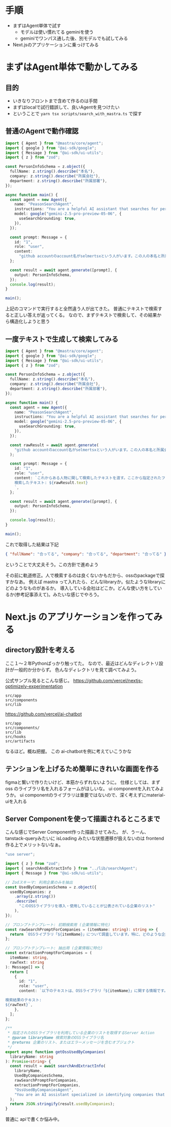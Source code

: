 # 手順

- まずはAgent単体で試す
  - モデルは使い慣れてる geminiを使う
  - geminiでワンパス通した後、別モデルでも試してみる
- Next.jsのアプリケーションに乗っけてみる

# まずはAgent単体で動かしてみる

## 目的

- いきなりフロントまで含めて作るのは手間
- まずはlocalで試行錯誤して、良いAgentを見つけたい
- ということで `yarn tsx scripts/search_with_mastra.ts` で探す

## 普通のAgentで動作確認

```typescript
import { Agent } from "@mastra/core/agent";
import { google } from "@ai-sdk/google";
import { Message } from "@ai-sdk/ui-utils";
import { z } from "zod";

const PersonInfoSchema = z.object({
  fullName: z.string().describe("本名"),
  company: z.string().describe("所属会社"),
  department: z.string().describe("所属部署"),
});

async function main() {
  const agent = new Agent({
    name: "PeasonSearchAgent",
    instructions: "You are a helpful AI assistant that searches for person.",
    model: google("gemini-2.5-pro-preview-05-06", {
      useSearchGrounding: true,
    }),
  });

  const prompt: Message = {
    id: "1",
    role: "user",
    content:
      "github accountのaccount名がselmertsxという人がいます。この人の本名と所属会社、所属部署を教えてください",
  };

  const result = await agent.generate([prompt], {
    output: PersonInfoSchema,
  });
  console.log(result);
}

main();
```

上記のコマンドで実行すると全然違う人が出てきた。
普通にテキストで検索すると正しい答えが返ってくる。
なので、まずテキストで検索して、その結果から構造化しようと思う

## 一度テキストで生成して検索してみる

```typescript
import { Agent } from "@mastra/core/agent";
import { google } from "@ai-sdk/google";
import { Message } from "@ai-sdk/ui-utils";
import { z } from "zod";

const PersonInfoSchema = z.object({
  fullName: z.string().describe("本名"),
  company: z.string().describe("所属会社"),
  department: z.string().describe("所属部署"),
});

async function main() {
  const agent = new Agent({
    name: "PeasonSearchAgent",
    instructions: "You are a helpful AI assistant that searches for person.",
    model: google("gemini-2.5-pro-preview-05-06", {
      useSearchGrounding: true,
    }),
  });

  const rawResult = await agent.generate(
    "github accountのaccount名がselmertsxという人がいます。この人の本名と所属会社、所属部署を教えてください"
  );

  const prompt: Message = {
    id: "1",
    role: "user",
    content: `これからある人物に関して検索したテキストを渡す。ここから指定されたフォーマットに従い、その人物の情報を抽出してください。
    検索したテキスト: ${rawResult.text}
    `,
  };

  const result = await agent.generate([prompt], {
    output: PersonInfoSchema,
  });

  console.log(result);
}

main();
```

これで取得した結果は下記

```json
{ "fullName": "合ってる", "company": "合ってる", "department": "合ってる" }
```

ということで大丈夫そう。この方針で進めよう

その前に軌道修正。人で検索するのは良くないかもだから、ossのpackageで探すかなあ。
例えば mastra って入れたら、どんなlibraryか。似たようなlibraryにどのようなものがあるか。
導入している会社はどこか。どんな使い方をしているか(参考記事添えて)。みたいな感じでやろう。

# Next.js のアプリケーションを作ってみる

## directory設計を考える

ここ１〜２年Pythonばっかり触ってた。
なので、最近はどんなディレクトリ設計が一般的か分からず。
色んなディレクトリを見て調べてみよう。

公式サンプル見るとこんな感じ。
https://github.com/vercel/nextjs-optimizely-experimentation

```
src/app
src/components
src/lib
```

https://github.com/vercel/ai-chatbot

```
src/app
src/components/
src/lib
src/hooks
src/artifacts
```

なるほど。概ね把握。
この ai-chatbotを例に考えていこうかな

## テンションを上げるため簡単にきれいな画面を作る

figmaと繋いで作りたいけど、本筋からずれないように。
仕様としては、まず oss のライブラリ名を入れるフォームがほしいな。
ui componentを入れてみようか。
ui componentのライブラリは重要ではないので、深く考えずにmaterial-uiを入れる

## Server Componentを使って描画されるところまで

こんな感じでServer Component作った描画させてみた。
が、うーん、tanstack-queryみたいに isLoading みたいな状態遷移が扱えないのは frontend作る上でメリットないなぁ。

```typescript
"use server";

import { z } from "zod";
import { searchAndExtractInfo } from "../lib/searchAgent";
import { Message } from "@ai-sdk/ui-utils";

// Zodスキーマ: 利用企業のみを抽出
const UsedByCompaniesSchema = z.object({
  usedByCompanies: z
    .array(z.string())
    .describe(
      "このOSSライブラリを導入・使用していることが公表されている企業のリスト"
    ),
});

// プロンプトテンプレート: 初期検索用 (企業情報に特化)
const rawSearchPromptForCompanies = (itemName: string): string => {
  return `OSSライブラリ「${itemName}」について調査しています。特に、どのような企業がこのライブラリを導入・利用しているか、具体的な企業名や導入事例を中心に情報を集めてください。`;
};

// プロンプトテンプレート: 抽出用 (企業情報に特化)
const extractionPromptForCompanies = (
  itemName: string,
  rawText: string
): Message[] => {
  return [
    {
      id: "1",
      role: "user",
      content: `以下のテキストは、OSSライブラリ「${itemName}」に関する情報です。この中から、このライブラリを導入または利用していると明確にわかる企業名を全てリストアップしてください。

検索結果のテキスト:
${rawText}`,
    },
  ];
};

/**
 * 指定されたOSSライブラリを利用している企業のリストを取得するServer Action
 * @param libraryName 検索対象のOSSライブラリ名
 * @returns 企業のリスト、またはエラーメッセージを含むオブジェクト
 */
export async function getOssUsedByCompanies(
  libraryName: string
): Promise<string> {
  const result = await searchAndExtractInfo(
    libraryName,
    UsedByCompaniesSchema,
    rawSearchPromptForCompanies,
    extractionPromptForCompanies,
    "OssUsedByCompaniesAgent",
    "You are an AI assistant specialized in identifying companies that use specific open source software libraries."
  );
  return JSON.stringify(result.usedByCompanies);
}
```

普通に apiで書くか悩み中。
